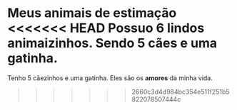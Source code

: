 **Meus animais de estimação**
<<<<<<< HEAD
Possuo 6 **lindos** animaizinhos.
Sendo 5 cães e uma gatinha.
=======
Tenho 5 cãezinhos e uma gatinha.
Eles são os **amores** da minha vida.
>>>>>>> 2660c3d4d984bc354e511f251b5822078507444c
